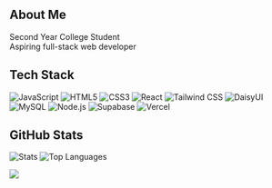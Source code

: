 ## About Me
Second Year College Student  
Aspiring full-stack web developer

## Tech Stack
![JavaScript](https://img.shields.io/badge/JavaScript-F7DF1E?style=flat&logo=javascript&logoColor=black)
![HTML5](https://img.shields.io/badge/HTML5-E34F26?style=flat&logo=html5&logoColor=white)
![CSS3](https://img.shields.io/badge/CSS3-1572B6?style=flat&logo=css3&logoColor=white)
![React](https://img.shields.io/badge/React-20232A?style=flat&logo=react&logoColor=61DAFB)
![Tailwind CSS](https://img.shields.io/badge/Tailwind_CSS-38B2AC?style=flat&logo=tailwind-css&logoColor=white)
![DaisyUI](https://img.shields.io/badge/DaisyUI-F4D03F?style=flat&logo=daisyui&logoColor=black)
![MySQL](https://img.shields.io/badge/MySQL-4479A1?style=flat&logo=mysql&logoColor=white)
![Node.js](https://img.shields.io/badge/Node.js-6DA55F?style=flat&logo=node.js&logoColor=white)
![Supabase](https://img.shields.io/badge/Supabase-3ECF8E?style=flat&logo=supabase&logoColor=white)
![Vercel](https://img.shields.io/badge/Vercel-000000?style=flat&logo=vercel&logoColor=white)

## GitHub Stats
![Stats](https://github-readme-stats.vercel.app/api?username=MarkMallari16&theme=transparent&hide_border=true&show_icons=true)
![Top Languages](https://github-readme-stats.vercel.app/api/top-langs/?username=MarkMallari16&theme=transparent&hide_border=true&layout=compact)

[![](https://visitcount.itsvg.in/api?id=MarkMallari16&icon=0&color=0)](https://visitcount.itsvg.in)




